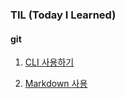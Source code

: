 ### TIL (Today I Learned)

#### git

1. [CLI 사용하기](./startcamp/CLI.md)

2. [Markdown 사용](./startcamp/markdown.md)
